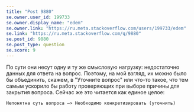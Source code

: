 ```yaml
---
title: "Post 9880"
se.owner.user_id: 199733
se.owner.display_name: "edem"
se.owner.link: "https://ru.meta.stackoverflow.com/users/199733/edem"
se.link: "https://ru.meta.stackoverflow.com/q/9880"
se.post_id: 9880
se.post_type: question
se.score: 9
---
```

<p>По сути они несут одну и ту же смысловую нагрузку: недостаточно данных для ответа на вопрос. Поэтому, на мой взгляд, их можно было бы объединить, скажем, в "Уточните вопрос" или что-то такое, что тем самым ускорило бы работу проверяющих при выборе причины для закрытия вопроса. Сейчас же это читается как единое целое:</p>

<pre><code>Непонятна суть вопроса —&gt; Необходимо конкретизировать (уточнить)
</code></pre>
